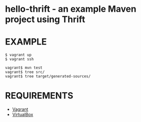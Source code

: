 # hello-thrift - an example Maven project using Thrift

# EXAMPLE

```
$ vagrant up
$ vagrant ssh

vagrant$ mvn test
vagrant$ tree src/
vagrant$ tree target/generated-sources/
```

# REQUIREMENTS

* [Vagrant](http://www.vagrantup.com/)
* [VirtualBox](https://www.virtualbox.org/)
